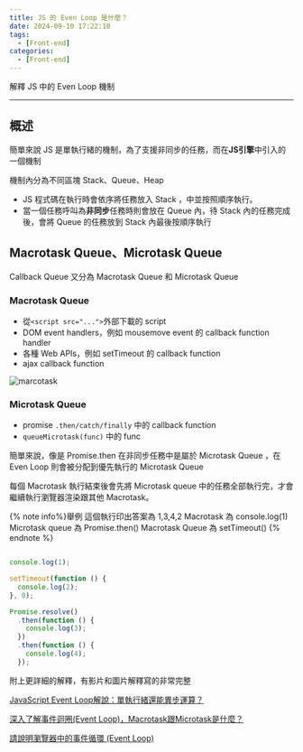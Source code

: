 ```yaml
---
title: JS 的 Even Loop 是什麼？
date: 2024-09-10 17:22:10
tags:
  - [Front-end]
categories:
  - [Front-end]
---
```


解釋 JS 中的 Even Loop 機制

<!-- more -->
------


## 概述

簡單來說 JS 是單執行緒的機制，為了支援非同步的任務，而在**JS引擎**中引入的一個機制

機制內分為不同區塊 Stack、Queue、Heap

- JS 程式碼在執行時會依序將任務放入 Stack ，中並按照順序執行。
- 當一個任務呼叫為**非同步**任務時則會放在 Queue 內，待 Stack 內的任務完成後，會將 Queue 的任務放到 Stack 內最後按順序執行


## Macrotask Queue、Microtask Queue

Callback Queue 又分為 Macrotask Queue 和 Microtask Queue

### Macrotask Queue

- 從`<script src="...">`外部下載的 script
- DOM event handlers，例如 mousemove event 的 callback function handler
- 各種 Web APIs，例如 setTimeout 的 callback function
- ajax callback function

![marcotask](https://gcdeng.com/assets/images/Screen_Shot_2021-05-16_at_10.37.11_PM-82dd3d3de0ac10d80cccff54a783ea5e.png)

### Microtask Queue​

- promise `.then/catch/finally` 中的 callback function
- `queueMicrotask(func)` 中的 func

簡單來說，像是 Promise.then 在非同步任務中是屬於 Microtask Queue​ ，在 Even Loop 則會被分配到優先執行的 Microtask Queue​

每個 Macrotask 執行結束後會先將 Microtask queue 中的任務全部執行完，才會繼續執行瀏覽器渲染跟其他 Macrotask。

{% note info%}舉例
這個執行印出答案為 1,3,4,2
Macrotask​ 為 console.log(1)
Microtask queue 為 Promise.then()
Macrotask Queue 為 setTimeout()
{% endnote %}

```js

console.log(1);

setTimeout(function () {
  console.log(2);
}, 0);

Promise.resolve()
  .then(function () {
    console.log(3);
  })
  .then(function () {
    console.log(4);
  });

```

附上更詳細的解釋，有影片和圖片解釋寫的非常完整

[JavaScript Event Loop解說：單執行緒還能異步運算？](https://www.youtube.com/watch?v=z4S6ZxRD2rA&pp=ygUKRXZlbnQgTG9vcA%3D%3D)

[深入了解事件迴圈(Event Loop)，Macrotask跟Microtask是什麼？](https://gcdeng.com/series/Javascript/javascript-deep-dive-into-event-loop)

[請說明瀏覽器中的事件循環 (Event Loop)](https://www.explainthis.io/zh-hant/swe/what-is-event-loop)

